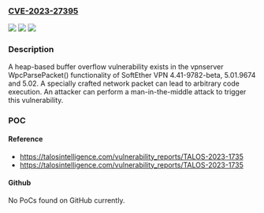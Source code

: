 ### [CVE-2023-27395](https://cve.mitre.org/cgi-bin/cvename.cgi?name=CVE-2023-27395)
![](https://img.shields.io/static/v1?label=Product&message=SoftEther%20VPN&color=blue)
![](https://img.shields.io/static/v1?label=Version&message=%3D%204.41-9782-beta%20&color=brighgreen)
![](https://img.shields.io/static/v1?label=Vulnerability&message=CWE-122%3A%20Heap-based%20Buffer%20Overflow&color=brighgreen)

### Description

A heap-based buffer overflow vulnerability exists in the vpnserver WpcParsePacket() functionality of SoftEther VPN 4.41-9782-beta, 5.01.9674 and 5.02. A specially crafted network packet can lead to arbitrary code execution. An attacker can perform a man-in-the-middle attack to trigger this vulnerability.

### POC

#### Reference
- https://talosintelligence.com/vulnerability_reports/TALOS-2023-1735
- https://talosintelligence.com/vulnerability_reports/TALOS-2023-1735

#### Github
No PoCs found on GitHub currently.

